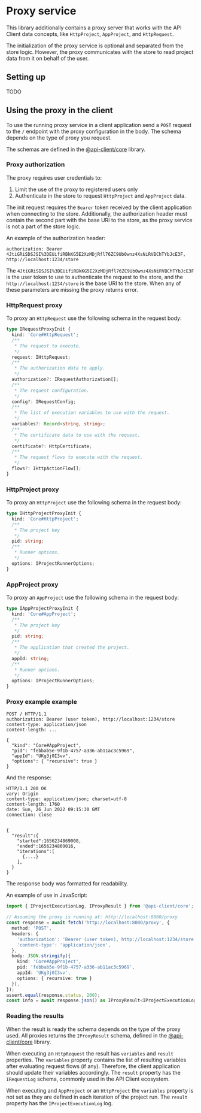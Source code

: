 # Proxy service

This library additionally contains a proxy server that works with the API Client data concepts, like `HttpProject`, `AppProject`, and `HttpRequest`.

The initialization of the proxy service is optional and separated from the store logic. However, the proxy communicates with the store to read project data from it on behalf of the user.

## Setting up

TODO

## Using the proxy in the client

To use the running proxy service in a client application send a `POST` request to the `/` endpoint with the proxy configuration in the body. The schema depends on the type of proxy you request.

The schemas are defined in the [@api-client/core](https://github.com/api-client/core) library.

### Proxy authorization

The proxy requires user credentials to:

1. Limit the use of the proxy to registered users only
1. Authenticate in the store to request `HttpProject` and `AppProject` data.

The init request requires the `Bearer` token received by the client application when connecting to the store. Additionally, the authorization header must contain the second part with the base URI to the store, as the proxy service is not a part of the store logic.

An example of the authorization header:

```http
authorization: Bearer 4JtiGRiSDSJSI%3DEUifiRBkKG5E2XzMDjRfl76ZC9Ub0wnz4XsNiRVBChTYbJcE3F, http://localhost:1234/store
```

The `4JtiGRiSDSJSI%3DEUifiRBkKG5E2XzMDjRfl76ZC9Ub0wnz4XsNiRVBChTYbJcE3F` is the user token to use to authenticate the request to the store, and the `http://localhost:1234/store` is the base URI to the store. When any of these parameters are  missing the proxy returns error.

### HttpRequest proxy

To proxy an `HttpRequest` use the following schema in the request body:

```typescript
type IRequestProxyInit {
  kind: 'Core#HttpRequest';
  /**
   * The request to execute.
   */
  request: IHttpRequest;
  /**
   * The authorization data to apply.
   */
  authorization?: IRequestAuthorization[];
  /**
   * The request configuration.
   */
  config?: IRequestConfig;
  /**
   * The list of execution variables to use with the request.
   */
  variables?: Record<string, string>;
  /**
   * The certificate data to use with the request.
   */
  certificate?: HttpCertificate;
  /**
   * The request flows to execute with the request.
   */
  flows?: IHttpActionFlow[];
}
```

### HttpProject proxy

To proxy an `HttpProject` use the following schema in the request body:

```typescript
type IHttpProjectProxyInit {
  kind: 'Core#HttpProject';
  /**
   * The project key
   */
  pid: string;
  /**
   * Runner options.
   */
  options: IProjectRunnerOptions;
}
```

### AppProject proxy

To proxy an `AppProject` use the following schema in the request body:

```typescript
type IAppProjectProxyInit {
  kind: 'Core#AppProject';
  /**
   * The project key
   */
  pid: string;
  /**
   * The application that created the project.
   */
  appId: string;
  /**
   * Runner options.
   */
  options: IProjectRunnerOptions;
}
```

### Proxy example example

```http
POST / HTTP/1.1
authorization: Bearer (user token), http://localhost:1234/store
content-type: application/json
content-length: ...

{
  "kind": "Core#AppProject",
  "pid": "febbab5e-9f1b-4757-a336-ab11ac3c5969",
  "appId": "UKg3j0I3vv",
  "options": { "recursive": true }
}
```

And the response:

```http
HTTP/1.1 200 OK
vary: Origin
content-type: application/json; charset=utf-8
content-length: 1760
date: Sun, 26 Jun 2022 09:15:30 GMT
connection: close


{
  "result":{
    "started":1656234869008,
    "ended":1656234869016,
    "iterations":[
      {....}
    ],
  }
}
```

The response body was formatted for readability.

An example of use in JavaScript:

```typescript
import { IProjectExecutionLog, IProxyResult } from '@api-client/core';

// Assuming the proxy is running at: http://localhost:8080/proxy
const response = await fetch('http://localhost:8080/proxy', {
  method: 'POST',
  headers: {
    'authorization': 'Bearer (user token), http://localhost:1234/store',
    'content-type': 'application/json',
  },
  body: JSON.stringify({ 
    kind: 'Core#AppProject', 
    pid: 'febbab5e-9f1b-4757-a336-ab11ac3c5969', 
    appId: 'UKg3j0I3vv',
    options: { recursive: true }
  }),
});
assert.equal(response.status, 200);
const info = await response.json() as IProxyResult<IProjectExecutionLog>;
```

### Reading the results

When the result is ready the schema depends on the type of the proxy used. All proxies returns the `IProxyResult` schema, defined in the [@api-client/core](https://github.com/api-client/core) library.

When executing an `HttpRequest` the result has `variables` and `result` properties. The `variables` property contains the list of resulting variables after evaluating request flows (if any). Therefore, the client application should update their variables accordingly.
The `result` property has the `IRequestLog` schema, commonly used in the API Client ecosystem.

When executing and `AppProject` or an `HttpProject` the `variables` property is not set as they are defined in each iteration of the project run. The `result` property has the `IProjectExecutionLog` log.
